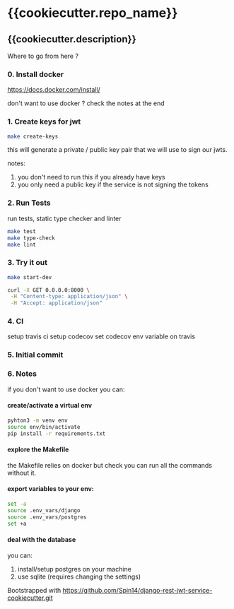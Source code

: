 # {{cookiecutter.repo_name}}

## {{cookiecutter.description}}

Where to go from here ? 

### 0. Install docker

https://docs.docker.com/install/

don't want to use docker ? check the notes at the end

### 1. Create keys for jwt

```bash
make create-keys
```

this will generate a private / public key pair that we will use to sign our jwts.

notes:
1) you don't need to run this if you already have keys
2) you only need a public key if the service is not signing the tokens


### 2. Run Tests

run tests, static type checker and linter

```bash
make test
make type-check
make lint
```

### 3. Try it out

```bash
make start-dev

curl -X GET 0.0.0.0:8000 \
 -H "Content-type: application/json" \
 -H "Accept: application/json" 


```

### 4. CI

setup travis ci
setup codecov
set codecov env variable on travis

### 5. Initial commit

### 6. Notes

if you don't want to use docker you can:

#### create/activate a virtual env
```bash
pyhton3 -m venv env
source env/bin/activate
pip install -r requirements.txt
```

#### explore the Makefile
the Makefile relies on docker but check you can run all the commands without it.

#### export variables to your env:

```bash
set -a 
source .env_vars/django 
source .env_vars/postgres 
set +a 
```
#### deal with the database

you can:
1) install/setup postgres on your machine
3) use sqlite (requires changing the settings)



Bootstrapped with https://github.com/Spin14/django-rest-jwt-service-cookiecutter.git
